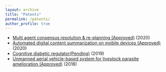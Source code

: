 ```yaml
---
layout: archive
title: "Patents"
permalink: /patents/
author_profile: true
---
```


* [Multi agent consensus resolution & re-planning (Approved)](https://patents.google.com/patent/US10755819B2/en?inventor=simone+fobi&oq=simone+fobi) (2020)
* [Automated digital content summarization on mobile devices (Approved)](https://patents.google.com/patent/US20190057071A1/en?inventor=simone+fobi&oq=simone+fobi) (2020)
* [Cognitive diabetic regulator(Pending)](https://patents.google.com/patent/US20190006040A1/en?inventor=simone+fobi&oq=simone+fobi) (2019)
* [Unmanned aerial vehicle-based system for livestock parasite amelioration (Approved)](https://patents.google.com/patent/US9943387B2/en) (2018)
